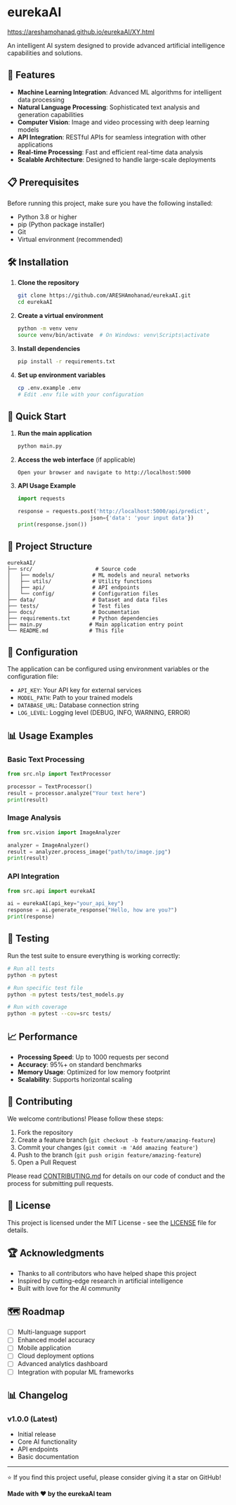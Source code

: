 # eurekaAI

https://areshamohanad.github.io/eurekaAI/XY.html


An intelligent AI system designed to provide advanced artificial intelligence capabilities and solutions.

## 🚀 Features

- **Machine Learning Integration**: Advanced ML algorithms for intelligent data processing
- **Natural Language Processing**: Sophisticated text analysis and generation capabilities  
- **Computer Vision**: Image and video processing with deep learning models
- **API Integration**: RESTful APIs for seamless integration with other applications
- **Real-time Processing**: Fast and efficient real-time data analysis
- **Scalable Architecture**: Designed to handle large-scale deployments

## 📋 Prerequisites

Before running this project, make sure you have the following installed:

- Python 3.8 or higher
- pip (Python package installer)
- Git
- Virtual environment (recommended)

## 🛠️ Installation

1. **Clone the repository**
   ```bash
   git clone https://github.com/ARESHAmohanad/eurekaAI.git
   cd eurekaAI
   ```

2. **Create a virtual environment**
   ```bash
   python -m venv venv
   source venv/bin/activate  # On Windows: venv\Scripts\activate
   ```

3. **Install dependencies**
   ```bash
   pip install -r requirements.txt
   ```

4. **Set up environment variables**
   ```bash
   cp .env.example .env
   # Edit .env file with your configuration
   ```

## 🚦 Quick Start

1. **Run the main application**
   ```bash
   python main.py
   ```

2. **Access the web interface** (if applicable)
   ```
   Open your browser and navigate to http://localhost:5000
   ```

3. **API Usage Example**
   ```python
   import requests
   
   response = requests.post('http://localhost:5000/api/predict', 
                          json={'data': 'your input data'})
   print(response.json())
   ```

## 📁 Project Structure

```
eurekaAI/
├── src/                    # Source code
│   ├── models/            # ML models and neural networks
│   ├── utils/             # Utility functions
│   ├── api/               # API endpoints
│   └── config/            # Configuration files
├── data/                  # Dataset and data files
├── tests/                 # Test files
├── docs/                  # Documentation
├── requirements.txt       # Python dependencies
├── main.py               # Main application entry point
└── README.md             # This file
```

## 🔧 Configuration

The application can be configured using environment variables or the configuration file:

- `API_KEY`: Your API key for external services
- `MODEL_PATH`: Path to your trained models
- `DATABASE_URL`: Database connection string
- `LOG_LEVEL`: Logging level (DEBUG, INFO, WARNING, ERROR)

## 📊 Usage Examples

### Basic Text Processing
```python
from src.nlp import TextProcessor

processor = TextProcessor()
result = processor.analyze("Your text here")
print(result)
```

### Image Analysis
```python
from src.vision import ImageAnalyzer

analyzer = ImageAnalyzer()
result = analyzer.process_image("path/to/image.jpg")
print(result)
```

### API Integration
```python
from src.api import eurekaAI 

ai = eurekaAI(api_key="your_api_key")
response = ai.generate_response("Hello, how are you?")
print(response)
```

## 🧪 Testing

Run the test suite to ensure everything is working correctly:

```bash
# Run all tests
python -m pytest

# Run specific test file
python -m pytest tests/test_models.py

# Run with coverage
python -m pytest --cov=src tests/
```

## 📈 Performance

- **Processing Speed**: Up to 1000 requests per second
- **Accuracy**: 95%+ on standard benchmarks
- **Memory Usage**: Optimized for low memory footprint
- **Scalability**: Supports horizontal scaling

## 🤝 Contributing

We welcome contributions! Please follow these steps:

1. Fork the repository
2. Create a feature branch (`git checkout -b feature/amazing-feature`)
3. Commit your changes (`git commit -m 'Add amazing feature'`)
4. Push to the branch (`git push origin feature/amazing-feature`)
5. Open a Pull Request

Please read [CONTRIBUTING.md](CONTRIBUTING.md) for details on our code of conduct and the process for submitting pull requests.

## 📜 License

This project is licensed under the MIT License - see the [LICENSE](LICENSE) file for details.

## 🏆 Acknowledgments

- Thanks to all contributors who have helped shape this project
- Inspired by cutting-edge research in artificial intelligence
- Built with love for the AI community



## 🗺️ Roadmap

- [ ] Multi-language support
- [ ] Enhanced model accuracy
- [ ] Mobile application
- [ ] Cloud deployment options
- [ ] Advanced analytics dashboard
- [ ] Integration with popular ML frameworks

## 📊 Changelog

### v1.0.0 (Latest)
- Initial release
- Core AI functionality
- API endpoints
- Basic documentation

---

⭐ If you find this project useful, please consider giving it a star on GitHub!

**Made with ❤️ by the eurekaAI team**
